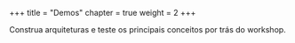 +++
title = "Demos"
chapter = true
weight = 2
+++

Construa arquiteturas e teste os principais conceitos por trás do workshop.